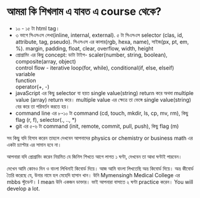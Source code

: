 # আমরা কি শিখলাম এ যাবত এ course থেকে? 
* ১০ - ১৫ টা html tag। 
* ৩ ভাগে সিএসএস লেখা(inline, internal, external). ৫ টা সিএসএস selector (clas, id, attribute, tag, pseudo). সিএসএস এর কালার(rgb, hexa, name), সাইজ(px, pt, em, %). margin, padding, float, clear, overflow, width, height
* প্রোগ্রামিং এর কিছু concept: 
 ডাটা টাইপ- scaler(number, string, boolean), composite(array, object)    
 control flow - iterative loop(for, while), conditional(if, else, elseif)  
 variable    
 function     
 operator(+, -)     
* javaScript এর কিছু selector যা হয়ত single value(string) return করে অথবা multiple value (array) return করে। multiple value এর ক্ষেত্রে তা ভেঙ্গে single value(string) বের করে তা পরিবর্তন করতে হয়।
* command line এর ৮-১০ টা command (cd, touch, mkdir, ls, cp, mv, rm), কিছু flag (r, f), selector(., .., *)
* git এর ৫-৬ টা command (init, remote, commit, pull, push), কিছু flag (m)

সব কিছু যদি হিসাব করেন তাহলে দেখবেন আপনাদের physics or chemistry or business math এর একটা চ্যাপ্টার এর সামান হবে না। 

আপনারা যদি প্রোগ্রামিং করেন নিয়মিত যে জিনিস শিখতে আগে লাগত ১ ঘণ্টা, দেখবেন তা আধা ঘণ্টাই পারবেন।

দেখেন আমি কোনও দিন ও বাংলা লিখিনাই কিবোর্ড দিয়ে। আজ আমি বাংলা লিখতেছি অভ্র কিবোর্ড দিয়ে। অভ্র কীবোর্ড তৈরি করেছে যে, উনার নামে হল মেহেদি হাসান খান। উনি Mymensingh Medical College এর mbbs স্টুডেন্ট। I mean উনি একজন ডাক্তার। ভাই আপনারা বাসাতে ২ ঘণ্টা practice করেন। You will develop a lot.




